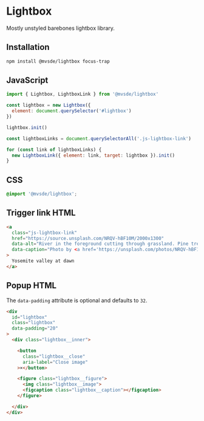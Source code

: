 # Lightbox

Mostly unstyled barebones lightbox library.

## Installation

```bash
npm install @mvsde/lightbox focus-trap
```

## JavaScript

```js
import { Lightbox, LightboxLink } from '@mvsde/lightbox'

const lightbox = new Lightbox({
  element: document.querySelector('#lightbox')
})

lightbox.init()

const lightboxLinks = document.querySelectorAll('.js-lightbox-link')

for (const link of lightboxLinks) {
  new LightboxLink({ element: link, target: lightbox }).init()
}
```

## CSS

```css
@import '@mvsde/lightbox';
```

## Trigger link HTML

```html
<a
  class="js-lightbox-link"
  href="https://source.unsplash.com/NRQV-hBF10M/2000x1300"
  data-alt="River in the foreground cutting through grassland. Pine trees in the middle ground slightly obscured by mist. Large mountains to the left and right in the background, framing a pale orange sky at dawn."
  data-caption="Photo by <a href='https://unsplash.com/photos/NRQV-hBF10M'>Bailey Zindel on Unsplash</a>."
>
  Yosemite valley at dawn
</a>
```

## Popup HTML

The `data-padding` attribute is optional and defaults to `32`.

```html
<div
  id="lightbox"
  class="lightbox"
  data-padding="20"
>
  <div class="lightbox__inner">

    <button
      class="lightbox__close"
      aria-label="Close image"
    >×</button>

    <figure class="lightbox__figure">
      <img class="lightbox__image">
      <figcaption class="lightbox__caption"></figcaption>
    </figure>

  </div>
</div>
```
